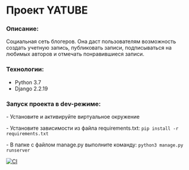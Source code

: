 # **Проект YATUBE**

### **Описание**: 

Социальная сеть блогеров. Она даст пользователям возможность создать учетную запись, публиковать записи, подписываться на любимых авторов и отмечать понравившиеся записи.

### **Технологии**:

- Python 3.7
- Django 2.2.19

### **Запуск проекта в dev-режиме:**

\- Установите и активируйте виртуальное окружение

\- Установите зависимости из файла requirements.txt: ```pip install -r requirements.txt```

\- В папке с файлом manage.py выполните команду: ```python3 manage.py runserver```

[![CI](https://github.com/yandex-praktikum/hw05_final/actions/workflows/python-app.yml/badge.svg?branch=master)](https://github.com/yandex-praktikum/hw05_final/actions/workflows/python-app.yml)
